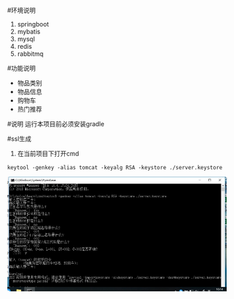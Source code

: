 #环境说明
1. springboot
2. mybatis
3. mysql
4. redis
5. rabbitmq

#功能说明
- 物品类别
- 物品信息
- 购物车
- 热门推荐

#说明
运行本项目前必须安装gradle

#ssl生成
1. 在当前项目下打开cmd
```
keytool -genkey -alias tomcat -keyalg RSA -keystore ./server.keystore 
``` 
![图片暂时无法显示](https://github.com/17664206081/cms/blob/dev/img-storage/menu.saveimg.savepath20181107101411.jpg)


